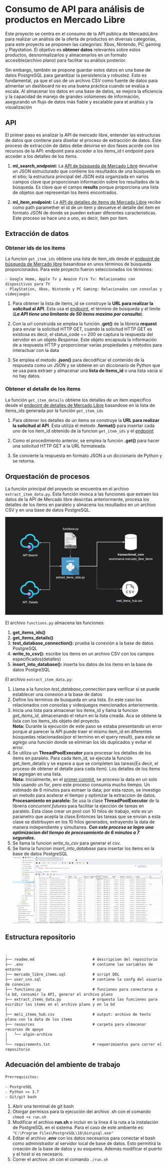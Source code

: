 # Consumo de API para análisis de productos en Mercado Libre

Este proyecto se centra en el consumo de la API pública de MercadoLibre para realizar un análisis de la oferta de productos en diversas categorías, para este proyecto se proponen las categorias: Xbox, Nintendo, PC gaming y Playstation. El objetivo es **obtener datos** relevantes sobre estos productos, desnormalizarlos y almacenarlos en un formato accesible(archivo plano) para facilitar su análisis posterior.

Sin embargo, también se propone guardar estos datos en una base de datos PostgreSQL para garantizar la persistencia y robustez. Esto es fundamental, ya que el uso de un archivo CSV como fuente de datos para alimentar un dashboard no es una buena práctica cuando se evalúa a escala. Al almacenar los datos en una base de datos, se mejora la eficiencia y la capacidad de manejo de grandes volúmenes de información, asegurando un flujo de datos más fiable y escalable para el análisis y la visualización

## API 
El primer paso es analizar la API de mercado libre, entender las estructuras de datos que contiene para diseñar el proceso de extracción de datos. Este proceso de extracción de datos debe deivirse en dos fases acorde con los recursos de la API: endpoint para acceder a los items_id t endpoint para acceder a los detalles de los items. 

1. **ml_search_endpoint:** La [API de búsqueda de Mercado Libre](https://api.mercadolibre.com/sites/MLA/search?q=chromecast&limit=50#json) devuelve un JSON estructurado que contiene los resultados de una búsqueda en el sitio; la estructura principal del JSON está organizada en varios campos clave que proporcionan información sobre los resultados de la búsqueda. Es clave que el campo **results** porque proporciona una lista de objetos que representan los ítems encontrados. 

2. **ml_item_endpoint:** La [API de detalles de ítems de  Mercado Libre](https://api.mercadolibre.com/items/{Item_Id}) recibe como path paramether el id de un item y devuelve el detalle del item en formato JSON de donde se pueden extraer diferentes caracteristicas. Este proceso se hace uno a uno, es decir, item por item. 

## Extracción de datos

### Obtener ids de los items
La funcion `get_item_ids` obtiene una lista de item_ids desde el [endpoint de búsqueda de Mercado libre](https://api.mercadolibre.com/sites/MLA/search?q=chromecast&limit=50#json) basandose en unos términos de búsqueda proporcionados. Para este proyecto fueron seleccionados los términos: 

```
- Google Home, Apple Tv y Amazon Fire Tv: Relacionados con dispositivos para TV
- PlayStation, Xbox, Nintendo y PC Gaming: Relacionados con consolas y videojuegos
```
1. Para obtener la lista de items_id se construye la **URL para realizar la solicitud al API**. Esta usa el [endpoint](https://api.mercadolibre.com/sites/MLA/search?q=chromecast&limit=50#json), el término de búsqueda y el limite (***La API tiene una limitante de 50 items maximo por consulta***).

2. Con la url construida se emplea la función **.get()** de la libreria **request** para enviar la solicitud HTTP GET, cuando la solicitud HTTP GET es existosa es decir, el status_code == 200 se captura la respuesta del servidor en un objeto *Response*. Este objeto encapsula la información de a respuesta HTTP y proporcionar varias propiedades y métodos para interactuar con la data 

3. Se emplea el metodo **.json()** para decodificar el contenido de la respuesta como un JSON y se obtiene en un diccionario de Python que se usa para extraer y almacenar una **lista de items_id** o una lista vacia si no hay datos. 

### Obtener el detalle de los ítems
La función `get_item_details` obtiene los detalles de un item especifico desde el [endpoint de detalles de Mercado Libre](https://api.mercadolibre.com/items/{Item_Id}) basandose en la lista de items_ids generada por la función `get_item_ids`

1. Para obtener los detalles de un items se construye la **URL para realizar la solicitud al API**. Esta utiliza el metodo **.format()** para insertar cada uno de los item_id obtenido de la funcion `get_item_ids` y el [endpoint](https://api.mercadolibre.com/items/{Item_Id})

2. Como el procedimiento anterior, se emplea la función **.get()** para hacer una solicitud HTTP GET a la URL formateada.

3. Se convierte la respuesta en formato JSON a un diccionario de Python y se retorna. 

## Orquestación de procesos
La función principal del proyecto se encuentra en el archivo `extract_item_data.py`. Esta función invoca a las funciones que extraen los datos de la API de Mercado libre descritas anteriormente, procesa los detalles de los ítems en paralelo y almacena los resultados en un archivo CSV y en una base de datos PostgreSQL. 

![etl_process](resources/etl_process.png)

El archivo `functions.py` almacena las funciones:

1. **get_items_ids()**
2. **get_items_details()**
3. **test_database_connection():** prueba la conexión a la base de datos PostgreSQL 
4. **write_to_csv():** escribe los ítems en un archivo CSV con los campos especificados(detalles)
5. **insert_into_database():** inserta los datos de los items en la base de datos PostgreSQL

El archivo `extract_item_data.py`: 

1. Llama a la funcion *test_database_connection* para verificar si se puede establecer una conexion a la base de datos
2. Define los terminos de busqueda en una lista. En este caso los relacionados con consolas y videojuegos mencionados anteriormente. 
3. Inicia una lista para almacenar los items_id y llama la funcion *get_items_id*, almacenando el return en la lista creada. Aca se obtiene la lista con los items_ids objeto del proyecto. <br> **Nota:** Durante la ejecución de este paso se estaba presentando un error porque al parecer la API puede traer el mismo item_id en diferentes búsquedas relacionadas(por el termino en el query result), para esto se agrego una función donde se eliminan los ids duplicados y evitar el error.
4. Se utiliza un **ThreadPoolExecutor** para procesar los detalles de los ítems en paralelo. Para cada item_id, se ejecuta la función get_item_details y se espera a que se completen las tareas(Es decir, el proceso de obtener el detalle para cada item). Los detalles de los ítems se agregan en una lista.<br>
**Nota:** Inicialmente, en el [primer commit](https://github.com/juanm-ot/api-etl-visualization/commit/82c3ab2068567bae2cb8b930711e4836a4012b16#diff-a37f5d29d320a8012836a2fe535b1bafef9e24461d1effd9a9decf75fd211a80), se proceso la data en un solo hilo usando un for, pero este proceso consumia mucho tiempo. Un estimado de 6 minutos para extraer la data; por esta razon, se investigo un metodo para acelerar el tiempo y optimizar la extraccion de datos.<br>
**Procesamiento en paralelo:**  Se usa la clase **ThreadPoolExecutor** de la libreria *concurrent.futures* para facilitar la ejección de tareas en paralelo. Esta clase crear un pool con 10 hilos de trabajo, este es un parametro que acepta la clase.Entonces las tareas que se envian a esta clase se distirbuyen en los 10 hilos generados, extrayendo la data de manera independiente y simultanea. ***Con este proceso se logro una optimizacion del tiempo de procesamiento de 6 minutos a 7 segundos.***
5. Se llama la funcion *write_to_csv* para generar el csv.
6. Se llama la funcion *insert_into_database* para insertar los items en la base de datos PostgreSQL <br> ![etl_process](resources/data_into_database.png)


## Estructura repositorio

```linux

.
├── readme.md                          # descripcion del repositorio
├── .env                               # contiene las variables de entorno
├── mercado_libre_items.sql            # script DDL 
├── user_cnx.sql                       # contiene la confg del usuario de conexion
├── functions.py                       # funciones para conectarse a la bd, consumir la API, generar el archivo plano
├── extract_items_data.py              # orquesta las funciones para escribir los items en el archivo plano y en la bd
│
├── meli_items_hub.csv                 # output: archivo de texto plano con la data de los items
├── resources                          # carpeta para almacenar recursos de apoyo
│   └── algún-archivo
│
└── requirements.txt                   # requerimientos para correr el repositorio

```

## Adecuación del ambiente de trabajo

```
Prerrequisitos:

- PostgreSQL
- Python >= 3.7 
- Git/git bash 
```

1. Abrir una terminal de git bash
2. Otorgar permisos para la ejecución del archivo .sh con el comando `chmod +x run.sh`
3. Modificar el archivo **run.sh** e incluir en la linea 4 la ruta a la instalación de PostgreSQL en el sistema. Para el caso de este ambiente es: `"C:\Program Files\PostgreSQL\16\bin\psql.exe"`
4. Editar el archivo **.env** con los datos necesarios para conectar el bash como administrador al servidor local de base de datos. Esto permitirá la creación de la base de datos y su esquema. Además modificar el puerto y el host si es necesario.
5. Correr el archivo .sh con el comando `./run.sh`

